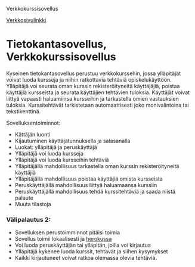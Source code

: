 Verkkokurssisovellus

[Verkkosivulinkki](https://verkkokurssisovellus1.herokuapp.com/)

# Tietokantasovellus, Verkkokurssisovellus

Kyseinen tietokantasovellus perustuu verkkokurssehin, jossa ylläpitäjät voivat luoda kursseja ja niihin ratkottavia tehtäviä opiskelukäyttöön.
Ylläpitäjä voi seurata oman kurssin rekisteröityneitä käyttäjäjiä, poistaa käyttäjiä kursseista ja seurata käyttäjien tehtävien tuloksia. Käyttäjät voivat liittyä vapaasti haluamiinsa kursseihin ja tarkastella omien vastauksien tuloksia. 
Kurssitehtävät tarkistetaan automaattisesti joko monivalintoina tai tekstikenttinä.

Sovelluksentoiminnot:
* Kättäjän luonti
* Kijautuminen käyttäjätunnuksella ja salasanalla
* Luokat: ylläpitäjä ja peruskäyttäjä
* Ylläpitäjä voi luoda kursseja
* Ylläpitäjä voi luoda kursseihin tehtäviä
* Ylläpitäjällä mahdollisuus tarkastella oman kurssin rekisteröityneitä käyttäjiä
* Ylläpitäjällä mahdollisuus poistaa käyttäjiä omista kursseista
* Peruskäyttäjällä mahdollisuus liittyä haluamaansa kurssiin
* Peruskäyttäjällä mahdollisuus tehdä kurssitehtäviä ja saada niistä palaute
* Muuta tilastoja

### Välipalautus 2:
* Sovelluksen perustoimminnot pitäisi toimia
* Sovellus toimii lokaalisesti ja [herokussa](https://verkkokurssisovellus1.herokuapp.com/)
* Voi luoda peruskäyttäjän tai ylläpitän, joilla voi kirjautua
* Ylläpitäjä kykenee luoda kurssit, tehtävät ja siihen kysymykset
* Kaikki kirjautuneet voivat ratkoa olemassa olevia tehtäviä.
